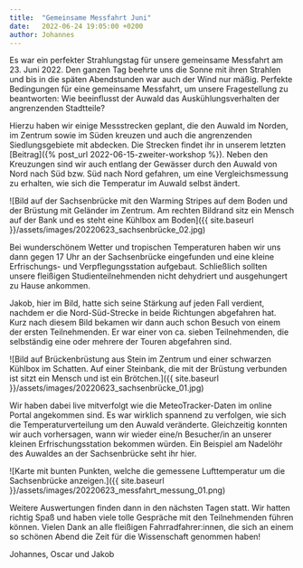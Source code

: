 ```yaml
---
title:  "Gemeinsame Messfahrt Juni"
date:   2022-06-24 19:05:00 +0200
author: Johannes
---
```


Es war ein perfekter Strahlungstag für unsere gemeinsame Messfahrt am 23. Juni 2022. Den ganzen Tag beehrte uns die Sonne mit ihren Strahlen und bis in die späten Abendstunden war auch der Wind nur mäßig. Perfekte Bedingungen für eine gemeinsame Messfahrt, um unsere Fragestellung zu beantworten: Wie beeinflusst der Auwald das Auskühlungsverhalten der angrenzenden Stadtteile?

Hierzu haben wir einige Messstrecken geplant, die den Auwald im Norden, im Zentrum sowie im Süden kreuzen und auch die angrenzenden Siedlungsgebiete mit abdecken. Die Strecken findet ihr in unserem letzten [Beitrag]({% post_url 2022-06-15-zweiter-workshop %}).
Neben den Kreuzungen sind wir auch entlang der Gewässer durch den Auwald von Nord nach Süd bzw. Süd nach Nord gefahren, um eine Vergleichsmessung zu erhalten, wie sich die Temperatur im Auwald selbst ändert.

![Bild auf der Sachsenbrücke mit den Warming Stripes auf dem Boden und der Brüstung mit Geländer im Zentrum. Am rechten Bildrand sitz ein Mensch auf der Bank und es steht eine Kühlbox am Boden]({{ site.baseurl }}/assets/images/20220623_sachsenbrücke_02.jpg)

Bei wunderschönem Wetter und tropischen Temperaturen haben wir uns dann gegen 17 Uhr an der Sachsenbrücke eingefunden und eine kleine Erfrischungs- und Verpflegungsstation aufgebaut. Schließlich sollten unsere fleißigen Studienteilnehmenden nicht dehydriert und ausgehungert zu Hause ankommen. 


Jakob, hier im Bild, hatte sich seine Stärkung auf jeden Fall verdient, nachdem er die Nord-Süd-Strecke in beide Richtungen abgefahren hat. Kurz nach diesem Bild bekamen wir dann auch schon Besuch von einem der ersten Teilnehmenden. Er war einer von ca. sieben Teilnehmenden, die selbständig eine oder mehrere der Touren abgefahren sind.

![Bild auf Brückenbrüstung aus Stein im Zentrum und einer schwarzen Kühlbox im Schatten. Auf einer Steinbank, die mit der Brüstung verbunden ist sitzt ein Mensch und ist ein Brötchen.]({{ site.baseurl }}/assets/images/20220623_sachsenbrücke_01.jpg)

Wir haben dabei live mitverfolgt wie die MeteoTracker-Daten im online Portal angekommen sind. Es war wirklich spannend zu verfolgen, wie sich die Temperaturverteilung um den Auwald veränderte. Gleichzeitig konnten wir auch vorhersagen, wann wir wieder eine/n Besucher/in an unserer kleinen Erfrischungsstation bekommen würden. Ein Beispiel am Nadelöhr des Auwaldes an der Sachsenbrücke seht ihr hier.

![Karte mit bunten Punkten, welche die gemessene Lufttemperatur um die Sachsenbrücke anzeigen.]({{ site.baseurl }}/assets/images/20220623_messfahrt_messung_01.png)

Weitere Auswertungen finden dann in den nächsten Tagen statt. Wir hatten richtig Spaß und haben viele tolle Gespräche mit den Teilnehmenden führen können. Vielen Dank an alle fleißigen Fahrradfahrer:innen, die sich an einem so schönen Abend die Zeit für die Wissenschaft genommen haben!

Johannes, Oscar und Jakob
